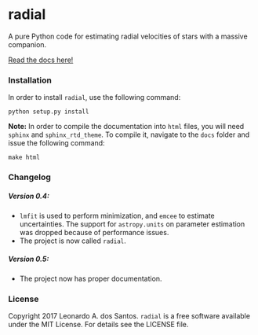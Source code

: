 # radial
A pure Python code for estimating radial velocities of stars with a massive companion.

[Read the docs here!](http://radial.rtfd.io/)

### Installation

In order to install `radial`, use the following command:

```
python setup.py install
```

**Note:** In order to compile the documentation into `html` files, you will need `sphinx` and `sphinx_rtd_theme`. To compile it, navigate to the `docs` folder and issue the following command:

```
make html
```

### Changelog

##### Version 0.4: 
* ``lmfit`` is used to perform minimization, and ``emcee`` to estimate uncertainties. The support for ``astropy.units`` on parameter estimation was dropped because of performance issues.
* The project is now called ``radial``.

##### Version 0.5:
* The project now has proper documentation.

### License

Copyright 2017 Leonardo A. dos Santos. `radial` is a free software available under the MIT License. For details see the LICENSE file.